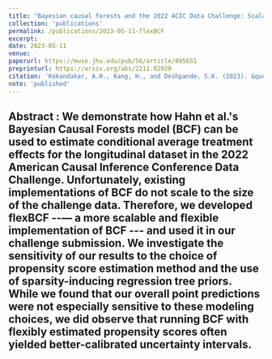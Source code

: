 ```yaml
---
title: "Bayesian causal forests and the 2022 ACIC Data Challenge: Scalability and sensitivity"
collection: 'publications'
permalink: /publications/2023-05-11-flexBCF
excerpt: 
date: 2023-05-11
venue:
paperurl: https://muse.jhu.edu/pub/56/article/895651
preprinturl: https://arxiv.org/abs/2211.02020
citation: 'Kokandakar, A.H., Kang, H., and Deshpande, S.K. (2023). &quot;Bayesian causal forests and the 2022 ACIC Data Challenge: Scalability and sensitivity.&quot; <i>Observational Studies</i>. 9(3):29--41.'
note: 'published'
---
```


<b> Abstract </b> : 
We demonstrate how Hahn et al.'s Bayesian Causal Forests model (BCF) can be used to estimate conditional average treatment effects for the longitudinal dataset in the 2022 American Causal Inference Conference Data Challenge. 
Unfortunately, existing implementations of BCF do not scale to the size of the challenge data. 
Therefore, we developed <b>flexBCF</b> --— a more scalable and flexible implementation of BCF --- and used it in our challenge submission. 
We investigate the sensitivity of our results to the choice of propensity score estimation method and the use of sparsity-inducing regression tree priors. 
While we found that our overall point predictions were not especially sensitive to these modeling choices, we did observe that running BCF with flexibly estimated propensity scores often yielded better-calibrated uncertainty intervals.
---


